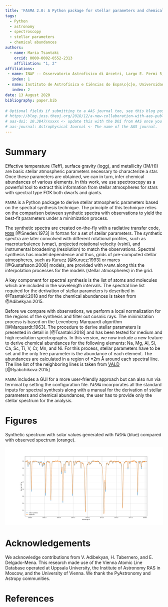 ```yaml
---
title: 'FASMA 2.0: A Python package for stellar parameters and chemical abundances'
tags:
  - Python
  - astronomy
  - spectroscopy
  - stellar parameters
  - chemical abundances
authors:
  - name: Maria Tsantaki
    orcid: 0000-0002-0552-2313
    affiliation: "1, 2"
affiliations:
 - name: INAF -- Osservatorio Astrofisico di Arcetri, Largo E. Fermi 5, 50125 Firenze, Italy
   index: 1
 - name: Instituto de Astrofísica e Ciências do Espa\c{c}o, Universidade do Porto, CAUP, Rua das Estrelas, Porto, 4150-762, Portugal
   index: 2
date: 13 August 2020
bibliography: paper.bib

# Optional fields if submitting to a AAS journal too, see this blog post:
# https://blog.joss.theoj.org/2018/12/a-new-collaboration-with-aas-publishing
# aas-doi: 10.3847/xxxxx <- update this with the DOI from AAS once you know it.
# aas-journal: Astrophysical Journal <- The name of the AAS journal.
---
```


# Summary

Effective temperature (Teff), surface gravity (logg), and metallicity ([M/H]) are basic stellar atmospheric parameters necessary to characterize a star. Once these parameters are obtained, we can in turn, infer chemical abundances of various elements. In this work, we use spectroscopy as a powerful tool to extract this information from stellar atmospheres for stars with spectral type FGK both dwarfs and giants.

``FASMA`` is a Python package to derive stellar atmospheric parameters based on the spectral synthesis technique. The principle of this technique relies on the comparison between synthetic spectra with observations to yield the best-fit parameters under a minimization process.

The synthetic spectra are created on-the-fly with a radiative transfer code, [``MOOG``](https://www.as.utexas.edu/~chris/moog.html) [@Sneden:1973] in fortran for a set of stellar parameters. The synthetic spectra are later convolved with different rotational profiles, such as macroturbulence (vmac), projected rotational velocity (vsini), and instrumental broadening (resolution) to match the observations. Spectral synthesis has model dependence and thus, grids of pre-computed stellar atmospheres, such as Kurucz [@Kurucz:1993] or marcs [@Gustafsson:2008] models, are provided with ``FASMA`` along this the interpolation processes for the models (stellar atmospheres) in the grid.

A key component for spectral synthesis is the list of atoms and molecules which are included in the wavelength intervals. The spectral line list required for the derivation of stellar parameters is described in @Tsantaki:2018 and for the chemical abundances is taken from @Adibekyan:2015.

Before we compare with observations, we perform a local normalization for the regions of the synthesis and filter out cosmic rays. The minimization process is based on the Levenberg-Marquardt algorithm [@Marquardt:1963]. The procedure to derive stellar parameters is presented in detail in [@Tsantaki:2018] and has been tested for medium and high resolution spectrographs. In this version, we now include a new feature to derive chemical abundances for the following elements: Na, Mg, Al, Si, Ca, Sc, Ti, V, Cr, Mn, and Ni. For this process, stellar parameters have to be set and the only free parameter is the abundance of each element. The abundances are calculated in a region of &pm;2m &angst; around each spectral line. The line list of the neighboring lines is taken from [VALD](http://vald.astro.uu.se/~vald/php/vald.php) [@Ryabchikova:2015]

``FASMA`` includes a GUI for a more user-friendly approach but can also run via terminal by setting the configuration file. ``FASMA`` incorporates all the standard inputs for spectral synthesis along with a manual for the derivation of stellar parameters and chemical abundances, the user has to provide only the stellar spectrum for the analysis.


# Figures

Synthetic spectrum with solar values generated with ``FASMA`` (blue) compared with observed spectrum (orange).

![Figure 1](manual/Sun_fasma.png)

# Acknowledgements

We acknowledge contributions from V. Adibekyan, H. Tabernero, and E. Delgado-Mena. This research made use of the Vienna Atomic Line Database operated at Uppsala University, the Institute of Astronomy RAS in Moscow, and the University of Vienna. We thank the PyAstronomy and Astropy communities.

# References
